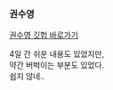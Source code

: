 ### 권수영

[권수영 깃헙 바로가기](https://github.com/ksy21019)

4일 간 쉬운 내용도 있었지만,<br>
약간 버벅이는 부분도 있었다.<br>
쉽지 않네..<br>
